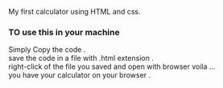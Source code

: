 My first calculator using HTML and css.
### TO use this in your machine
  Simply Copy the code .\
  save the code in a file with .html extension .\
  right-click of the file you saved and open with browser voila ...\
  you have your calculator on your browser .
                                              
  
